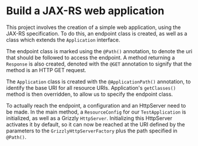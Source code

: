 # Build a JAX-RS web application

This project involves the creation of a simple web application, using the JAX-RS specification. 
To do this, an endpoint class is created, as well as a class which extends the `Application` interface.

The endpoint class is marked using the `@Path()` annotation, to denote the uri that should be followed to access
the endpoint.  A method returning a `Response` is also created, denoted with the `@GET` annotation to signify that 
the method is an HTTP GET request.

The `Application` class is created with the `@ApplicationPath()` annotation, to identify the base URI 
for all resource URIs.  Application's `getClasses()` method is then overridden, to allow us to specify
the endpoint class.

To actually reach the endpoint, a configuration and an HttpServer need to be made.  In the main method,
a `ResourceConfig` for our `TestApplication` is initialized, as well as a Grizzly `HttpServer`.  Initializing this 
HttpServer activates it by default, so it can now be reached at the URI defined by the parameters to the 
`GrizzlyHttpServerFactory` plus the path specified in `@Path()`.